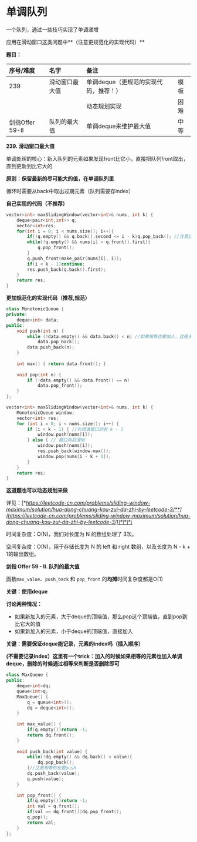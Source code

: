 # 单调队列

一个队列，通过一些技巧实现了单调递增

应用在滑动窗口这类问题中**（注意更规范化的实现代码）**

**题目：**

| 序号/难度 | 名字 | 备注 |  |
| :--- | :--- | :--- | :--- |
| 239 | 滑动窗口最大值 | 单调deque（更规范的实现代码，推荐！） | 模板 |
|  |  | 动态规划实现 | 困难 |
| 剑指Offer 59-II | 队列的最大值 | 单调deque来维护最大值 | 中等 |

**239. 滑动窗口最大值**

单调处理的核心：新入队列的元素如果发现front比它小，直接把队列front取出，直到更新到比它大的

**原则：保留最新的尽可能大的值，在单调队列里**

循环时需要从back中取出过期元素（队列需要存index）

**自己实现的代码（不推荐）**

```cpp
vector<int> maxSlidingWindow(vector<int>& nums, int k) {
    deque<pair<int,int>> q;
    vector<int>res;
    for(int i = 0; i < nums.size(); i++){
        if(!q.empty() && q.back().second <= i - k)q.pop_back(); //注意这个小于等于
        while(!q.empty() && nums[i] > q.front().first){
            q.pop_front();
        }
        q.push_front(make_pair(nums[i], i));
        if(i < k - 1)continue;
        res.push_back(q.back().first);
    }
    return res;
}
```

**更加规范化的实现代码（推荐,规范）**

```cpp
class MonotonicQueue {
private:
    deque<int> data;
public:
    void push(int n) {
        while (!data.empty() && data.back() < n) //如果相等也要加入，这是关键！
            data.pop_back();
        data.push_back(n);
    }
    
    int max() { return data.front(); }
    
    void pop(int n) {
        if (!data.empty() && data.front() == n)
            data.pop_front();
    }
};

vector<int> maxSlidingWindow(vector<int>& nums, int k) {
    MonotonicQueue window;
    vector<int> res;
    for (int i = 0; i < nums.size(); i++) {
        if (i < k - 1) { //先填满窗口的前 k - 1
            window.push(nums[i]);
        } else { // 窗口向前滑动
            window.push(nums[i]);
            res.push_back(window.max());
            window.pop(nums[i - k + 1]);
        }
    }
    return res;
}
```

**这道题也可以动态规划来做**

详见：[**https://leetcode-cn.com/problems/sliding-window-maximum/solution/hua-dong-chuang-kou-zui-da-zhi-by-leetcode-3/**](https://leetcode-cn.com/problems/sliding-window-maximum/solution/hua-dong-chuang-kou-zui-da-zhi-by-leetcode-3/)\*\*\*\*

时间复杂度：O\(N\)，我们对长度为 N 的数组处理了 3次。

空间复杂度：O\(N\)，用于存储长度为 N 的 left 和 right 数组，以及长度为 N - k + 1的输出数组。

**剑指 Offer 59 - II. 队列的最大值**

 函数`max_value`、`push_back` 和 `pop_front` 的**均摊**时间复杂度都是O\(1\)

**关键：使用deque**

**讨论两种情况：**

* 如果新加入的元素，大于deque的顶端值，那么pop这个顶端值，直到pop到比它大的值
* 如果新加入的元素，小于deque的顶端值，直接加入

**关键：需要保证deque能记录，元素的index吗（插入顺序）**

**\(不需要记录index）这里有一个trick：加入的时候如果相等的元素也加入单调deque，删除的时候通过相等来判断是否删除即可**

```cpp
class MaxQueue {
public:
    deque<int>dq;
    queue<int>q;
    MaxQueue() {
        q = queue<int>();
        dq = deque<int>();
    }
    
    int max_value() {
        if(q.empty())return -1;
        return dq.front();
    }
    
    void push_back(int value) {
        while(!dq.empty() && dq.back() < value){
            dq.pop_back();
        }//注意相等的也要push
        dq.push_back(value);
        q.push(value);
    }
    
    int pop_front() {
        if(q.empty())return -1;
        int val = q.front();
        if(val == dq.front())dq.pop_front();
        q.pop();
        return val;
    }
};
```

